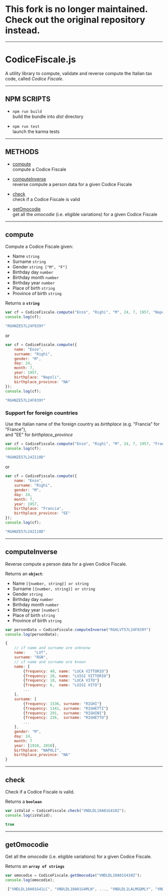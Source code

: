 # This fork is no longer maintained. Check out the original repository instead.
------------------

# CodiceFiscale.js
A utility library to compute, validate and reverse compute the Italian tax code, called *Codice Fiscale*.

------------------
## NPM SCRIPTS
- `npm run build`  
build the bundle into *dist* directory

- `npm run test`  
launch the karma tests

----------
## METHODS
- [compute](#compute)  
compute a Codice Fiscale

- [computeInverse](#computeinverse)  
reverse compute a person data for a given Codice Fiscale

- [check](#check)  
check if a Codice Fiscale is valid

- [getOmocodie](#getomocodie)  
get all the *omocodie* (i.e. eligible variations) for a given Codice Fiscale

----------
## compute
Compute a Codice Fiscale given:
 - Name `string`
 - Surname `string`
 - Gender `string ["M", "F"]`
 - Birthday day `number`
 - Birthday month `number`
 - Birthday year `number`
 - Place of birth `string`
 - Province of birth `string`

 Returns a **`string`**
```js
var cf = CodiceFiscale.compute("Enzo", "Righi", "M", 24, 7, 1957, "Napoli", "NA");
console.log(cf);

"RGHNZE57L24F839Y"
```
or
```js
var cf = CodiceFiscale.compute({
    name: "Enzo",
    surname: "Righi",
    gender: "M",
    day: 24,
    month: 7,
    year: 1957,
    birthplace: "Napoli", 
    birthplace_province: "NA"
});
console.log(cf);

"RGHNZE57L24F839Y"
```
### Support for foreign countries
Use the italian name of the foreign country as *birthplace* (e.g. "Francia" for "France"),  
and "EE" for *birthplace_province*
```js
var cf = CodiceFiscale.compute("Enzo", "Righi", "M", 24, 7, 1957, "Francia", "EE");
console.log(cf);

"RGHNZE57L24Z110D"
```
or
```js
var cf = CodiceFiscale.compute({
    name: "Enzo",
    surname: "Righi",
    gender: "M",
    day: 24,
    month: 7,
    year: 1957,
    birthplace: "Francia", 
    birthplace_province: "EE"
});
console.log(cf);

"RGHNZE57L24Z110D"
```
-----------------
## computeInverse
Reverse compute a person data for a given Codice Fiscale.

Returns an **`object`**:
 - Name `[{number, string}] or string`
 - Surname `[{number, string}] or string`
 - Gender `string`
 - Birthday day `number`
 - Birthday month `number`
 - Birthday year `[number]`
 - Place of birth `string`
 - Province of birth `string`

```js
var personData = CodiceFiscale.computeInverse("RGHLVT57L24F839Y")
console.log(personData);

{
    // if name and surname are unknonw
    name:    "LVT",
    surname: "RGN",
    // if name and surname are known
    name: [
        {frequency: 40, name: "LUCA VITTORIO"}
        {frequency: 20, name: "LUIGI VITTORIO"}
        {frequency: 18, name: "LUCA VITO"}
        {frequency: 6,  name: "LUIGI VITO"}
        ...
    ],
    surname: [
        {frequency: 1536, surname: "RIGHI"}
        {frequency: 1141, surname: "RIGHETTI"}
        {frequency: 291,  surname: "RIGHINI"}
        {frequency: 226,  surname: "RIGHETTO"}
        ...
    ],
    gender: "M",
    day: 24,
    month: 7
    year: [1910, 2010],
    birthplace: "NAPOLI",
    birthplace_province: "NA"
}
```
--------
## check
Check if a Codice Fiscale is valid.

Returns a **`boolean`**

```js
var isValid = CodiceFiscale.check("VNDLDL10A01G410Z");
console.log(isValid);

true
```
----------
## getOmocodie
Get all the *omocodie* (i.e. eligible variations) for a given Codice Fiscale.

Returns an **`array of strings`**
```js
var omocodie = CodiceFiscale.getOmocodie("VNDLDL10A01G410Z");
console.log(omocodie);

 ["VNDLDL10A01G41LC", "VNDLDL10A01G4MLN", ..., "VNDLDL1LALMGQMLY", "VNDLDLMLALMGQMLQ"]
```
